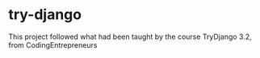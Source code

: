 # try-django
This project followed what had been taught by the course TryDjango 3.2, from CodingEntrepreneurs
